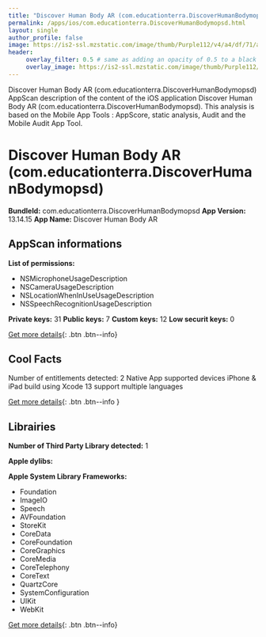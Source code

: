 ```yaml
---
title: "Discover Human Body AR (com.educationterra.DiscoverHumanBodymopsd)"
permalink: /apps/ios/com.educationterra.DiscoverHumanBodymopsd.html
layout: single
author_profile: false
image: https://is2-ssl.mzstatic.com/image/thumb/Purple112/v4/a4/df/71/a4df7150-a9d9-0e11-83db-b7c728330fb7/AppIcon-0-0-1x_U007emarketing-0-0-0-10-0-0-sRGB-0-0-0-GLES2_U002c0-512MB-85-220-0-0.png/512x512bb.jpg
header: 
     overlay_filter: 0.5 # same as adding an opacity of 0.5 to a black background
     overlay_image: https://is2-ssl.mzstatic.com/image/thumb/Purple112/v4/a4/df/71/a4df7150-a9d9-0e11-83db-b7c728330fb7/AppIcon-0-0-1x_U007emarketing-0-0-0-10-0-0-sRGB-0-0-0-GLES2_U002c0-512MB-85-220-0-0.png/512x512bb.jpg
---
```

Discover Human Body AR (com.educationterra.DiscoverHumanBodymopsd) AppScan description of the content of the iOS application Discover Human Body AR (com.educationterra.DiscoverHumanBodymopsd). This analysis is based on the Mobile App Tools : AppScore, static analysis, Audit and the Mobile Audit App Tool.

# Discover Human Body AR (com.educationterra.DiscoverHumanBodymopsd)

**BundleId:** com.educationterra.DiscoverHumanBodymopsd
**App Version:** 13.14.15
**App Name:** Discover Human Body AR


## AppScan informations 

**List of permissions:** 
- NSMicrophoneUsageDescription
- NSCameraUsageDescription
- NSLocationWhenInUseUsageDescription
- NSSpeechRecognitionUsageDescription
  
  
**Private keys:** 31
**Public keys:** 7
**Custom keys:** 12
**Low securit keys:** 0
  
[Get more details](/pricing.html){: .btn .btn--info}

## Cool Facts

Number of entitlements detected: 2
Native App
supported devices iPhone & iPad
build using Xcode 13
support multiple languages
  
[Get more details](/pricing.html){: .btn .btn--info }

## Librairies 
**Number of Third Party Library detected:** 1


**Apple dylibs:**


**Apple System Library Frameworks:**
- Foundation
- ImageIO
- Speech
- AVFoundation
- StoreKit
- CoreData
- CoreFoundation
- CoreGraphics
- CoreMedia
- CoreTelephony
- CoreText
- QuartzCore
- SystemConfiguration
- UIKit
- WebKit


  
[Get more details](/pricing.html){: .btn .btn--info}

